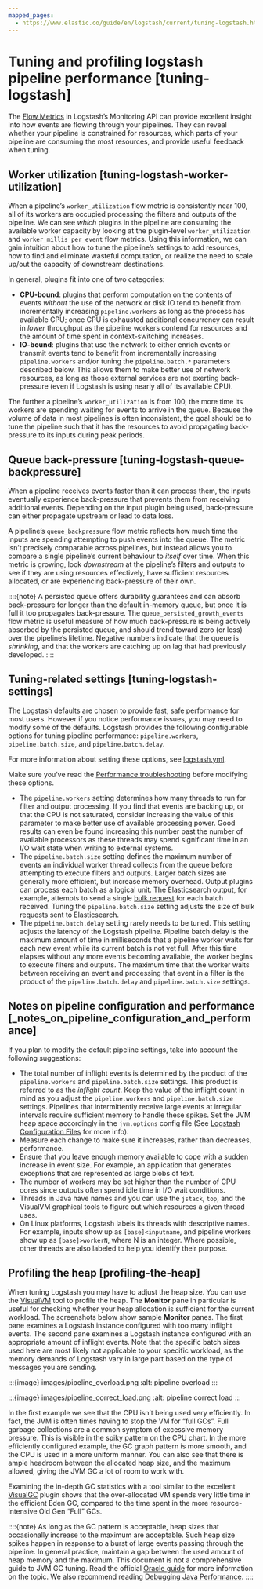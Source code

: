 ```yaml
---
mapped_pages:
  - https://www.elastic.co/guide/en/logstash/current/tuning-logstash.html
---
```


# Tuning and profiling logstash pipeline performance [tuning-logstash]

The [Flow Metrics](https://www.elastic.co/docs/api/doc/logstash/operation/operation-nodestats) in Logstash’s Monitoring API can provide excellent insight into how events are flowing through your pipelines. They can reveal whether your pipeline is constrained for resources, which parts of your pipeline are consuming the most resources, and provide useful feedback when tuning.


## Worker utilization [tuning-logstash-worker-utilization]

When a pipeline’s `worker_utilization` flow metric is consistently near 100, all of its workers are occupied processing the filters and outputs of the pipeline. We can see *which* plugins in the pipeline are consuming the available worker capacity by looking at the plugin-level `worker_utilization` and `worker_millis_per_event` flow metrics. Using this information, we can gain intuition about how to tune the pipeline’s settings to add resources, how to find and eliminate wasteful computation, or realize the need to scale up/out the capacity of downstream destinations.

In general, plugins fit into one of two categories:

* **CPU-bound**: plugins that perform computation on the contents of events *without* the use of the network or disk IO tend to benefit from incrementally increasing `pipeline.workers` as long as the process has available CPU; once CPU is exhausted additional concurrency can result in *lower* throughput as the pipeline workers contend for resources and the amount of time spent in context-switching increases.
* **IO-bound**: plugins that use the network to either enrich events or transmit events tend to benefit from incrementally increasing `pipeline.workers` and/or tuning the `pipeline.batch.*` parameters described below. This allows them to make better use of network resources, as long as those external services are not exerting back-pressure (even if Logstash is using nearly all of its available CPU).

The further a pipeline’s `worker_utilization` is from 100, the more time its workers are spending waiting for events to arrive in the queue. Because the volume of data in most pipelines is often inconsistent, the goal should be to tune the pipeline such that it has the resources to avoid propagating back-pressure to its inputs during peak periods.


## Queue back-pressure [tuning-logstash-queue-backpressure]

When a pipeline receives events faster than it can process them, the inputs eventually experience back-pressure that prevents them from receiving additional events. Depending on the input plugin being used, back-pressure can either propagate upstream or lead to data loss.

A pipeline’s `queue_backpressure` flow metric reflects how much time the inputs are spending attempting to push events into the queue. The metric isn’t precisely comparable across pipelines, but instead allows you to compare a single pipeline’s current behaviour to *itself* over time. When this metric is growing, look *downstream* at the pipeline’s filters and outputs to see if they are using resources effectively, have sufficient resources allocated, or are experiencing back-pressure of their own.

::::{note}
A persisted queue offers durability guarantees and can absorb back-pressure for longer than the default in-memory queue, but once it is full it too propagates back-pressure. The `queue_persisted_growth_events` flow metric is useful measure of how much back-pressure is being actively absorbed by the persisted queue, and should trend toward zero (or less) over the pipeline’s lifetime. Negative numbers indicate that the queue is *shrinking*, and that the workers are catching up on lag that had previously developed.
::::



## Tuning-related settings [tuning-logstash-settings]

The Logstash defaults are chosen to provide fast, safe performance for most users. However if you notice performance issues, you may need to modify some of the defaults. Logstash provides the following configurable options for tuning pipeline performance: `pipeline.workers`, `pipeline.batch.size`, and `pipeline.batch.delay`.

For more information about setting these options, see [logstash.yml](/reference/logstash-settings-file.md).

Make sure you’ve read the [Performance troubleshooting](/reference/performance-troubleshooting.md) before modifying these options.

* The `pipeline.workers` setting determines how many threads to run for filter and output processing. If you find that events are backing up, or that the CPU is not saturated, consider increasing the value of this parameter to make better use of available processing power. Good results can even be found increasing this number past the number of available processors as these threads may spend significant time in an I/O wait state when writing to external systems.
* The `pipeline.batch.size` setting defines the maximum number of events an individual worker thread collects from the queue before attempting to execute filters and outputs. Larger batch sizes are generally more efficient, but increase memory overhead. Output plugins can process each batch as a logical unit. The Elasticsearch output, for example, attempts to send a single [bulk request](https://www.elastic.co/docs/api/doc/elasticsearch/operation/operation-bulk) for each batch received. Tuning the `pipeline.batch.size` setting adjusts the size of bulk requests sent to Elasticsearch.
* The `pipeline.batch.delay` setting rarely needs to be tuned. This setting adjusts the latency of the Logstash pipeline. Pipeline batch delay is the maximum amount of time in milliseconds that a pipeline worker waits for each new event while its current batch is not yet full. After this time elapses without any more events becoming available, the worker begins to execute filters and outputs. The maximum time that the worker waits between receiving an event and processing that event in a filter is the product of the `pipeline.batch.delay` and `pipeline.batch.size` settings.


## Notes on pipeline configuration and performance [_notes_on_pipeline_configuration_and_performance]

If you plan to modify the default pipeline settings, take into account the following suggestions:

* The total number of inflight events is determined by the product of the  `pipeline.workers` and `pipeline.batch.size` settings. This product is referred to as the *inflight count*. Keep the value of the inflight count in mind as you adjust the `pipeline.workers` and `pipeline.batch.size` settings. Pipelines that intermittently receive large events at irregular intervals require sufficient memory to handle these spikes. Set the JVM heap space accordingly in the `jvm.options` config file (See [Logstash Configuration Files](/reference/config-setting-files.md) for more info).
* Measure each change to make sure it increases, rather than decreases, performance.
* Ensure that you leave enough memory available to cope with a sudden increase in event size. For example, an application that generates exceptions that are represented as large blobs of text.
* The number of workers may be set higher than the number of CPU cores since outputs often spend idle time in I/O wait conditions.
* Threads in Java have names and you can use the `jstack`, `top`, and the VisualVM graphical tools to figure out which resources a given thread uses.
* On Linux platforms, Logstash labels its threads with descriptive names. For example, inputs show up as `[base]<inputname`, and pipeline workers show up as `[base]>workerN`, where N is an integer. Where possible, other threads are also labeled to help you identify their purpose.


## Profiling the heap [profiling-the-heap]

When tuning Logstash you may have to adjust the heap size. You can use the [VisualVM](https://visualvm.github.io/) tool to profile the heap. The **Monitor** pane in particular is useful for checking whether your heap allocation is sufficient for the current workload. The screenshots below show sample **Monitor** panes. The first pane examines a Logstash instance configured with too many inflight events. The second pane examines a Logstash instance configured with an appropriate amount of inflight events. Note that the specific batch sizes used here are most likely not applicable to your specific workload, as the memory demands of Logstash vary in large part based on the type of messages you are sending.

:::{image} images/pipeline_overload.png
:alt: pipeline overload
:::

:::{image} images/pipeline_correct_load.png
:alt: pipeline correct load
:::

In the first example we see that the CPU isn’t being used very efficiently. In fact, the JVM is often times having to stop the VM for “full GCs”. Full garbage collections are a common symptom of excessive memory pressure. This is visible in the spiky pattern on the CPU chart. In the more efficiently configured example, the GC graph pattern is more smooth, and the CPU is used in a more uniform manner. You can also see that there is ample headroom between the allocated heap size, and the maximum allowed, giving the JVM GC a lot of room to work with.

Examining the in-depth GC statistics with a tool similar to the excellent [VisualGC](https://visualvm.github.io/plugins.html) plugin shows that the over-allocated VM spends very little time in the efficient Eden GC, compared to the time spent in the more resource-intensive Old Gen “Full” GCs.

::::{note}
As long as the GC pattern is acceptable, heap sizes that occasionally increase to the maximum are acceptable. Such heap size spikes happen in response to a burst of large events passing through the pipeline. In general practice, maintain a gap between the used amount of heap memory and the maximum. This document is not a comprehensive guide to JVM GC tuning. Read the official [Oracle guide](http://www.oracle.com/webfolder/technetwork/tutorials/obe/java/gc01/index.html) for more information on the topic. We also recommend reading [Debugging Java Performance](https://www.semicomplete.com/blog/geekery/debugging-java-performance/).
::::


